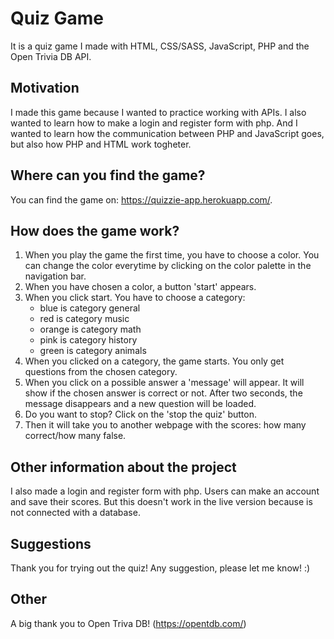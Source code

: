 # Quiz Game

It is a quiz game I made with HTML, CSS/SASS, JavaScript, PHP and the Open Trivia DB API.

## Motivation

I made this game because I wanted to practice working with APIs. 
I also wanted to learn how to make a login and register form with php. And I wanted to learn how the communication between PHP and JavaScript goes, but also how PHP and HTML work togheter.

## Where can you find the game?

You can find the game on: https://quizzie-app.herokuapp.com/.

## How does the game work?

1. When you play the game the first time, you have to choose a color. You can change the color everytime by clicking on the color palette in the navigation bar.
2. When you have chosen a color, a button 'start' appears.
3. When you click start. You have to choose a category: 
    * blue is category general
    * red is category music
    * orange is category math
    * pink is category history
    * green is category animals
4. When you clicked on a category, the game starts. You only get questions from the chosen category.
5. When you click on a possible answer a 'message' will appear. It will show if the chosen answer is correct or not. After two seconds, the message disappears and a new question will be loaded.
6. Do you want to stop? Click on the 'stop the quiz' button.
7. Then it will take you to another webpage with the scores: how many correct/how many false.

## Other information about the project

I also made a login and register form with php. Users can make an account and save their scores.
But this doesn't work in the live version because is not connected with a database.

## Suggestions

Thank you for trying out the quiz!
Any suggestion, please let me know! :)

## Other

A big thank you to Open Triva DB!
(https://opentdb.com/)

